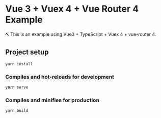 # Vue 3 + Vuex 4 + Vue Router 4 Example

⛏ This is an example using Vue3 + TypeScript + Vuex 4 + vue-router 4.

## Project setup

```
yarn install
```

### Compiles and hot-reloads for development

```
yarn serve
```

### Compiles and minifies for production

```
yarn build
```
